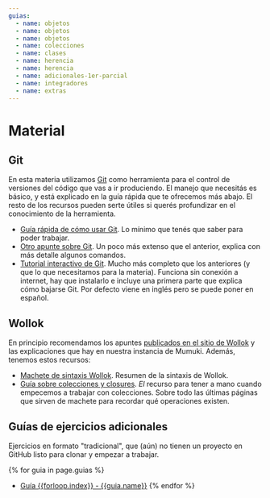 ```yaml
---
guias:
  - name: objetos
  - name: objetos
  - name: objetos
  - name: colecciones
  - name: clases
  - name: herencia
  - name: herencia
  - name: adicionales-1er-parcial
  - name: integradores
  - name: extras
---
```


# Material

## Git

En esta materia utilizamos [Git](https://git-scm.com/) como herramienta para el control de versiones del código que vas a ir produciendo. El manejo que necesitás es básico, y está explicado en la guía rápida que te ofrecemos más abajo. El resto de los recursos pueden serte útiles si querés profundizar en el conocimiento de la herramienta.

* [Guía rápida de cómo usar Git](https://github.com/obj1-unahur-2018s2/docs/wiki/Guia-r%C3%A1pida-de-GIT). Lo mínimo que tenés que saber para poder trabajar.
* [Otro apunte sobre Git](https://docs.google.com/document/d/1ozqfYCwt-37stynmgAd5wJlNOFKWYQeIZoeqXpAEs0I/edit). Un poco más extenso que el anterior, explica con más detalle algunos comandos.
* [Tutorial interactivo de Git](https://github.com/jlord/git-it-electron). Mucho más completo que los anteriores (y que lo que necesitamos para la materia). Funciona sin conexión a internet, hay que instalarlo e incluye una primera parte que explica cómo bajarse Git. Por defecto viene en inglés pero se puede poner en español.

## Wollok

En principio recomendamos los apuntes [publicados en el sitio de Wollok](http://www.wollok.org/documentacion/apuntes/) y las explicaciones que hay en nuestra instancia de Mumuki. Además, tenemos estos recursos:

* [Machete de sintaxis Wollok](https://docs.google.com/document/d/11BEzE5o-0wRyvidwV-NV6JTQbf0s00ZLYNkjn_G8fio/edit?usp=sharing). Resumen de la sintaxis de Wollok.
* [Guía sobre colecciones y closures](https://objetos1wollokunq.gitlab.io/material/guia-colecciones-basicas.pdf). _El_ recurso para tener a mano cuando empecemos a trabajar con colecciones. Sobre todo las últimas páginas que sirven de machete para recordar qué operaciones existen.

## Guías de ejercicios adicionales

Ejercicios en formato "tradicional", que (aún) no tienen un proyecto en GitHub listo para clonar y empezar a trabajar.

{% for guia in page.guias %}
* [Guía {{forloop.index}} - {{guia.name}}](../guias/guia{{forloop.index}}-{{guia.name}}.pdf)
{% endfor %}
